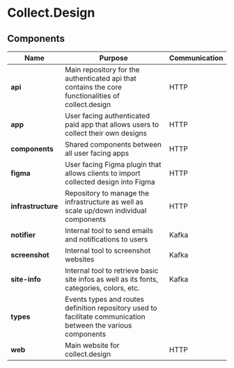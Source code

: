 # Collect.Design

## Components

| Name               | Purpose                                                                                                       | Communication |
| ------------------ | ------------------------------------------------------------------------------------------------------------- | ------------- |
| **api**            | Main repository for the authenticated api that contains the core functionalities of collect.design            | HTTP          |
| **app**            | User facing authenticated paid app that allows users to collect their own designs                             | HTTP          |
| **components**     | Shared components between all user facing apps                                                                | HTTP          |
| **figma**          | User facing Figma plugin that allows clients to import collected design into Figma                            | HTTP          |
| **infrastructure** | Repository to manage the infrastructure as well as scale up/down individual components                        | HTTP          |
| **notifier**       | Internal tool to send emails and notifications to users                                                       | Kafka         |
| **screenshot**     | Internal tool to screenshot websites                                                                          | Kafka         |
| **site-info**      | Internal tool to retrieve basic site infos as well as its fonts, categories, colors, etc.                     | Kafka         |
| **types**          | Events types and routes definition repository used to facilitate communication between the various components |               |
| **web**            | Main website for collect.design                                                                               | HTTP          |
